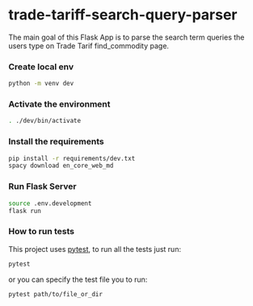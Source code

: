 # trade-tariff-search-query-parser

The main goal of this Flask App is to parse the search term queries the users type on Trade Tarif find_commodity page.

### Create local env

```bash
python -m venv dev
```

### Activate the environment

```bash
. ./dev/bin/activate
```

### Install the requirements

```bash
pip install -r requirements/dev.txt
spacy download en_core_web_md
```

### Run Flask Server

```bash
source .env.development
flask run
```

### How to run tests

This project uses [pytest](https://docs.pytest.org/), to run all the tests just run:

```bash
pytest
```

or you can specify the test file you to run:

```bash
pytest path/to/file_or_dir
```
